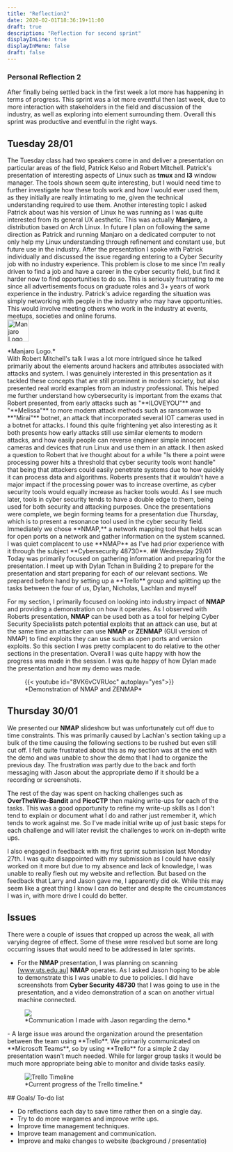 ```yaml
---
title: "Reflection2"
date: 2020-02-01T18:36:19+11:00
draft: true
description: "Reflection for second sprint"
displayInLine: true
displayInMenu: false
draft: false
---
```



### Personal Reflection 2
After finally being settled back in the first week a lot more has happening in terms of progress. This sprint was a lot more eventful then last week, due to more interaction with stakeholders in the field and discussion of the industry, as well as exploring into element surrounding them. Overall this sprint was productive and eventful in the right ways.
## Tuesday 28/01
The Tuesday class had two speakers come in and deliver a presentation on particular areas of the field, Patrick Kelso and Robert Mitchell.  Patrick's presentation of interesting aspects of Linux such as **tmux** and **I3** window manager. The tools shown seem quite interesting, but I would need time to further investigate how these tools work and how I would ever used them, as they initially are really intimating to me, given the technical understanding required to use them. Another interesting topic I asked Patrick about was his version of Linux he was running as I was quite interested from its general UX aesthetic. This was actually **Manjaro,** a distribution based on Arch Linux. In future I plan on following the same direction as Patrick and running Manjaro on a dedicated computer to not only help my Linux understanding through refinement and constant use, but future use in the industry. 
After the presentation I spoke with Patrick individually and discussed the issue regarding entering to a Cyber Security job with no industry experience. This problem is close to me since I'm really driven to find a job and have a career in the cyber security field, but find it harder now to find opportunities to do so.
This is seriously frustrating to me since all advertisements focus on graduate roles and 3+ years of work experience in the industry. Patrick's advice regarding the situation was simply networking with people in the industry who may have opportunities. This would involve meeting others who work in the industry at events, meetups, societies and online forums.
<br>
<img src="/img/Manjaro.png" alt= "Manjaro Logo" width="50" height="50">
<figcaption>
*Manjaro Logo.*
<br>
With Robert Mitchell's talk I was a lot more intrigued since he talked primarily about the elements around hackers and attributes associated with attacks and system. 
I was genuinely interested in this presentation as it tackled these concepts that are still prominent in modern society, but also presented real world examples from an industry professional. 
This helped me further understand how cybersecurity is important from the exams that Robert presented, from early attacks such as "**ILOVEYOU"** and "**Melissa"** to more modern attack methods such as ransomware to **"Mirai"** botnet, an attack that incorporated several IOT cameras used in a botnet for attacks.
I found this quite frightening yet also interesting as it both presents how early attacks still use similar elements to modern attacks, and how easily people can reverse engineer simple innocent cameras and devices that run Linux and use them in an attack.
I then asked a question to Robert that ive thought about for a while "Is there a point were processing power hits a threshold that cyber security tools wont handle" that being that attackers could easily penetrate systems due to how quickly it can process data and algorithms. Roberts presents that it wouldn't have a major impact if the processing power was to increase overtime, as cyber security tools would equally increase as hacker tools would. As I see much later, tools in cyber security tends to have a double edge to them, being used for both security and attacking purposes.
Once the presentations were complete, we begin forming teams for a presentation due Thursday, which is to present a resonance tool used in the cyber security field. Immediately we chose **NMAP,** a network mapping tool that helps scan for open ports on a network and gather information on the system scanned. I was quiet complacent to use **NMAP** as I've had prior experience with it through the subject **Cybersecurity 48730**.
## Wednesday 29/01
Today was primarily focused on gathering information and preparing for the presentation. I meet up with Dylan Tchan in Building 2 to prepare for the presentation and start preparing for each of our relevant sections. We prepared before hand by setting up a **Trello** group and splitting up the tasks between the four of us, Dylan, Nicholas, Lachlan and myself

For my section, I primarily focused on looking into industry impact of **NMAP** and providing a demonstration on how it operates. As I observed with Roberts presentation, **NMAP** can be used both as a tool for helping Cyber Security Specialists patch potential exploits that an attack can use, but at the same time an attacker can use **NMAP** or **ZENMAP** (GUI version of NMAP) to find exploits they can use such as open ports and version exploits. So this section I was pretty complacent to do relative to the other sections in the presentation. Overall I was quite happy with how the progress was made in the session. I was quite happy of how Dylan made the presentation and how my demo was made.
<figure>
{{< youtube id="8VK6vCVRUoc" autoplay="yes">}}
<figcaption>
*Demonstration of NMAP and ZENMAP*
</figcaption>
</figure>

## Thursday 30/01

We presented our **NMAP** slideshow but was unfortunately cut off due to time constraints. This was primarily caused by Lachlan's section taking up a bulk of the time causing the following sections to be rushed but even still cut off. I felt quite frustrated about this as my section was at the end with the demo and was unable to show the demo that I had to organize the previous day. The frustration was partly due to the back and forth messaging with Jason about the appropriate demo if it should be a recording or screenshots. 

The rest of the day was spent on hacking challenges such as **OverTheWire-Bandit** and **PicoCTP** then making write-ups for each of the tasks. This was a good opportunity to refine my write-up skills as I don't tend to explain or document what I do and rather just remember it, which tends to work against me. So I've made initial write up of just basic steps for each challenge and will later revisit the challenges to work on in-depth write ups.

I also engaged in feedback with my first sprint submission last Monday 27th. I was quite disappointed with my submission as I could have easily worked on it more but due to my absence and lack of knowledge, I was unable to really flesh out my website and reflection. But based on the feedback that Larry and Jason gave me, I apparently did ok. While this may seem like a great thing I know I can do better and despite the circumstances I was in, with more drive I could do better.

## Issues

There were a couple of issues that cropped up across the weak, all with varying degree of effect. Some of these were resolved but some are long occurring issues that would need to be addressed in later sprints.

- For the **NMAP** presentation, I was planning on scanning [www.uts.edu.au] **NMAP** operates. As I asked Jason hoping to be able to demonstrate this I was unable to due to policies. I did have screenshots from **Cyber Security 48730** that I was going to use in the presentation, and a video demonstration of a scan on another virtual machine connected.
<figure>
<img src="/img/Capture2.png" >
<figcaption>
*Communication I made with Jason regarding the demo.*
</figcaption>
</figure>
- A large issue was around the organization around the presentation between the team using **Trello**. We primarily communicated on **Microsoft Teams**, so by using **Trello** for a simple 2 day presentation wasn't much needed. While for larger group tasks it would be much more appropriate being able to monitor and divide tasks easily.

<figure>
<img src="/img/Untitled.png" alt=" Trello Timeline">
<figcaption>
*Current progress of the Trello timeline.*
</figcaption>
</figure>
## Goals/ To-do list

- Do reflections each day to save time rather then on a single day.
- Try to do more wargames and improve write ups.
- Improve time management techniques.
- Improve team management and communication.
- Improve and make changes to website (background / presentatio)

